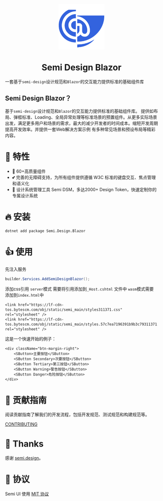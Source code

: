 <p align="center">
  <a href="https://semi-design-blazor.cn" target="_blank">
    <img alt="Semi Design Blazor Logo" width="150" src="img/logo.png">
  </a>
</p>

<h1 align="center">Semi Design Blazor</h1>


一套基于`semi-design`设计规范和`Blazor`的交互能力提供标准的基础组件库


## Semi Design Blazor？

基于`semi-design`设计规范和`Blazor`的交互能力提供标准的基础组件库。 提供如布局、弹框标准、Loading、全局异常处理等标准场景的预置组件。从更多实际场景出发，满足更多用户和场景的需求，最大的减少开发者的时间成本。缩短开发周期提高开发效率。并提供一套Web解决方案示例 有多种常见场景和预设布局等精彩内容。

# 🎉 特性

- 💪 60+高质量组件
- 💕 完善的无障碍支持，为所有组件提供遵循 W3C 标准的键盘交互、焦点管理和语义化
- 🎨 设计系统管理工具 Semi DSM，多达2000+ Design Token，快速定制你的专属设计系统


# 🔥 安装

```sh
dotnet add package Semi.Design.Blazor
```


# 👍 使用

先注入服务

```c#
builder.Services.AddSemiDesignBlazor();
```

添加css引用
`server`模式 需要将引用添加到`_Host.cshtml` 文件中 `wasm`模式需要添加到`index.html`中
```
<link href="https://lf-cdn-tos.bytescm.com/obj/static/semi_main/styles311371.css" rel="stylesheet" />
<link href="https://lf-cdn-tos.bytescm.com/obj/static/semi_main/styles.57c7ea7196391b9b3c79311371.css" rel="stylesheet" />
```

这是一个快速开始的例子：

```razor
<div className="btn-margin-right">
    <SButton>主要按钮</SButton>
    <SButton Secondary>次要按钮</SButton>
    <SButton Tertiary>第三按钮</SButton>
    <SButton Warning>警告按钮</SButton>
    <SButton Danger>危险按钮</SButton>
</div>
```
# 👐 贡献指南

阅读贡献指南了解我们的开发流程，包括开发规范、测试规范和构建规范等。

[CONTRIBUTING](CONTRIBUTING.md)

# 💖 Thanks

感谢 [semi.design](https://github.com/DouyinFE/semi-design)。

# 🎈 协议

Semi UI 使用 [MIT 协议](LICENSE)
